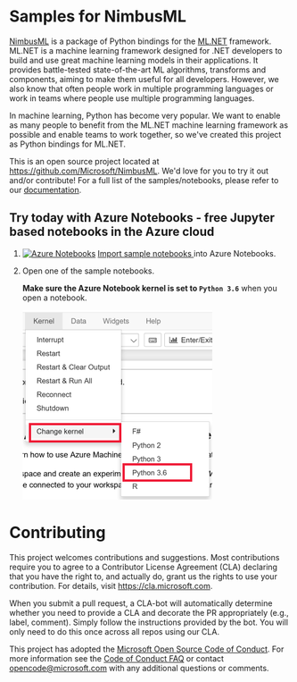 
# Samples for NimbusML

[NimbusML](https://github.com/Microsoft/NimbusML) is a package of Python bindings for the [ML.NET](https://www.microsoft.com/net/learn/apps/machine-learning-and-ai/ml-dotnet) framework. ML.NET is a machine learning framework designed for .NET developers to build and use great machine learning models in their applications. It provides battle-tested state-of-the-art ML algorithms, transforms and components, aiming to make them useful for all developers. However, we also know that often people work in multiple programming languages or work in teams where people use multiple programming languages. 

In machine learning, Python has become very popular. We want to enable as many people to benefit from the ML.NET machine learning framework as possible and enable teams to work together, so we've created this project as Python bindings for ML.NET.

This is an open source project located at https://github.com/Microsoft/NimbusML. We'd love for you to try it out and/or contribute! For a full list of the samples/notebooks, please refer to our [documentation](https://docs.microsoft.com/en-us/nimbusml/overview).

## Try today with Azure Notebooks - free Jupyter based notebooks in the Azure cloud

1. [![Azure Notebooks](https://notebooks.azure.com/launch.png)](http://aka.ms/nimbusml/clone-aznotebooks)
[Import sample notebooks ](http://aka.ms/nimbusml/clone-aznotebooks) into Azure Notebooks.
1. Open one of the sample notebooks.
    
    **Make sure the Azure Notebook kernel is set to `Python 3.6`** when you open a notebook.  
    
    ![set kernel to Python 3.6](media/python36.png)

# Contributing

This project welcomes contributions and suggestions.  Most contributions require you to agree to a
Contributor License Agreement (CLA) declaring that you have the right to, and actually do, grant us
the rights to use your contribution. For details, visit https://cla.microsoft.com.

When you submit a pull request, a CLA-bot will automatically determine whether you need to provide
a CLA and decorate the PR appropriately (e.g., label, comment). Simply follow the instructions
provided by the bot. You will only need to do this once across all repos using our CLA.

This project has adopted the [Microsoft Open Source Code of Conduct](https://opensource.microsoft.com/codeofconduct/).
For more information see the [Code of Conduct FAQ](https://opensource.microsoft.com/codeofconduct/faq/) or
contact [opencode@microsoft.com](mailto:opencode@microsoft.com) with any additional questions or comments.
